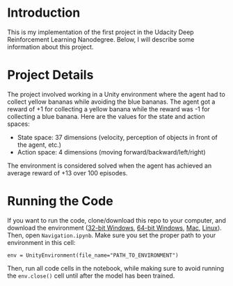 # Introduction
This is my implementation of the first project in the Udacity Deep Reinforcement Learning Nanodegree. Below, I will describe some information about this project.
# Project Details
The project involved working in a Unity environment where the agent had to collect yellow bananas while avoiding the blue bananas. The agent got a reward of +1 for collecting a yellow banana while the reward was -1 for collecting a blue banana. Here are the values for the state and action spaces:
* State space: 37 dimensions (velocity, perception of objects in front of the agent, etc.)
* Action space: 4 dimensions (moving forward/backward/left/right)

The environment is considered solved when the agent has achieved an average reward of +13 over 100 episodes.
# Running the Code
If you want to run the code, clone/download this repo to your computer, and download the environment (<a href='https://s3-us-west-1.amazonaws.com/udacity-drlnd/P1/Banana/Banana_Windows_x86.zip'>32-bit Windows</a>, <a href='https://s3-us-west-1.amazonaws.com/udacity-drlnd/P1/Banana/Banana_Windows_x86_64.zip'>64-bit Windows</a>, <a href='https://s3-us-west-1.amazonaws.com/udacity-drlnd/P1/Banana/Banana.app.zip'>Mac</a>, <a href='https://s3-us-west-1.amazonaws.com/udacity-drlnd/P1/Banana/Banana_Linux.zip'>Linux</a>). Then, open `Navigation.ipynb`. Make sure you set the proper path to your environment in this cell: 
<pre><code>env = UnityEnvironment(file_name="PATH_TO_ENVIRONMENT")</code></pre>
Then, run all code cells in the notebook, while making sure to avoid running the `env.close()` cell until after the model has been trained.
